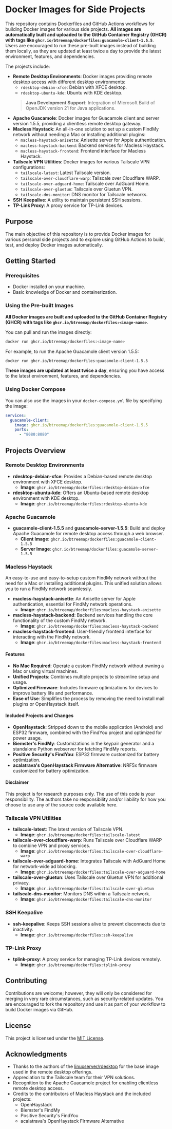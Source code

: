 # Docker Images for Side Projects

This repository contains Dockerfiles and GitHub Actions workflows for building Docker images for various side projects. **All images are automatically built and uploaded to the GitHub Container Registry (GHCR) with tags like `ghcr.io/btreemap/dockerfiles:guacamole-client-1.5.5`**. Users are encouraged to run these pre-built images instead of building them locally, as they are updated at least twice a day to provide the latest environment, features, and dependencies.

The projects include:

- **Remote Desktop Environments**: Docker images providing remote desktop access with different desktop environments:
  - `rdesktop-debian-xfce`: Debian with XFCE desktop.
  - `rdesktop-ubuntu-kde`: Ubuntu with KDE desktop.
  > **Java Development Support**: Integration of Microsoft Build of OpenJDK version 21 for Java applications.
- **Apache Guacamole**: Docker images for Guacamole client and server version 1.5.5, providing a clientless remote desktop gateway.
- **Macless Haystack**: An all-in-one solution to set up a custom FindMy network without needing a Mac or installing additional plugins:
  - `macless-haystack-anisette`: Anisette server for Apple authentication.
  - `macless-haystack-backend`: Backend services for Macless Haystack.
  - `macless-haystack-frontend`: Frontend interface for Macless Haystack.
- **Tailscale VPN Utilities**: Docker images for various Tailscale VPN configurations:
  - `tailscale-latest`: Latest Tailscale version.
  - `tailscale-over-cloudflare-warp`: Tailscale over Cloudflare WARP.
  - `tailscale-over-adguard-home`: Tailscale over AdGuard Home.
  - `tailscale-over-gluetun`: Tailscale over Gluetun VPN.
  - `tailscale-dns-monitor`: DNS monitor for Tailscale networks.
- **SSH Keepalive**: A utility to maintain persistent SSH sessions.
- **TP-Link Proxy**: A proxy service for TP-Link devices.

## Purpose

The main objective of this repository is to provide Docker images for various personal side projects and to explore using GitHub Actions to build, test, and deploy Docker images automatically.

## Getting Started

### Prerequisites

- Docker installed on your machine.
- Basic knowledge of Docker and containerization.

### Using the Pre-built Images

**All Docker images are built and uploaded to the GitHub Container Registry (GHCR) with tags like `ghcr.io/btreemap/dockerfiles:<image-name>`**.

You can pull and run the images directly:

```bash
docker run ghcr.io/btreemap/dockerfiles:<image-name>
```

For example, to run the Apache Guacamole client version 1.5.5:

```bash
docker run ghcr.io/btreemap/dockerfiles:guacamole-client-1.5.5
```

**These images are updated at least twice a day**, ensuring you have access to the latest environment, features, and dependencies.

### Using Docker Compose

You can also use the images in your `docker-compose.yml` file by specifying the image:

```yaml
services:
  guacamole-client:
    image: ghcr.io/btreemap/dockerfiles:guacamole-client-1.5.5
    ports:
      - "8080:8080"
```

## Projects Overview

### Remote Desktop Environments

- **rdesktop-debian-xfce**: Provides a Debian-based remote desktop environment with XFCE desktop.
  - **Image**: `ghcr.io/btreemap/dockerfiles:rdesktop-debian-xfce`
- **rdesktop-ubuntu-kde**: Offers an Ubuntu-based remote desktop environment with KDE desktop.
  - **Image**: `ghcr.io/btreemap/dockerfiles:rdesktop-ubuntu-kde`

### Apache Guacamole

- **guacamole-client-1.5.5** and **guacamole-server-1.5.5**: Build and deploy Apache Guacamole for remote desktop access through a web browser.
  - **Client Image**: `ghcr.io/btreemap/dockerfiles:guacamole-client-1.5.5`
  - **Server Image**: `ghcr.io/btreemap/dockerfiles:guacamole-server-1.5.5`

### Macless Haystack

An easy-to-use and easy-to-setup custom FindMy network without the need for a Mac or installing additional plugins. This unified solution allows you to run a FindMy network seamlessly.

- **macless-haystack-anisette**: An Anisette server for Apple authentication, essential for FindMy network operations.
  - **Image**: `ghcr.io/btreemap/dockerfiles:macless-haystack-anisette`
- **macless-haystack-backend**: Backend services handling the core functionality of the custom FindMy network.
  - **Image**: `ghcr.io/btreemap/dockerfiles:macless-haystack-backend`
- **macless-haystack-frontend**: User-friendly frontend interface for interacting with the FindMy network.
  - **Image**: `ghcr.io/btreemap/dockerfiles:macless-haystack-frontend`

#### Features

- **No Mac Required**: Operate a custom FindMy network without owning a Mac or using virtual machines.
- **Unified Projects**: Combines multiple projects to streamline setup and usage.
- **Optimized Firmware**: Includes firmware optimizations for devices to improve battery life and performance.
- **Ease of Use**: Simplifies the process by removing the need to install mail plugins or OpenHaystack itself.

#### Included Projects and Changes

- **OpenHaystack**: Stripped down to the mobile application (Android) and ESP32 firmware, combined with the FindYou project and optimized for power usage.
- **Biemster's FindMy**: Customizations in the keypair generator and a standalone Python webserver for fetching FindMy reports.
- **Positive Security's FindYou**: ESP32 firmware customized for battery optimization.
- **acalatrava's OpenHaystack Firmware Alternative**: NRF5x firmware customized for battery optimization.

#### Disclaimer

This project is for research purposes only. The use of this code is your responsibility. The authors take no responsibility and/or liability for how you choose to use any of the source code available here.

### Tailscale VPN Utilities

- **tailscale-latest**: The latest version of Tailscale VPN.
  - **Image**: `ghcr.io/btreemap/dockerfiles:tailscale-latest`
- **tailscale-over-cloudflare-warp**: Runs Tailscale over Cloudflare WARP to combine VPN and proxy services.
  - **Image**: `ghcr.io/btreemap/dockerfiles:tailscale-over-cloudflare-warp`
- **tailscale-over-adguard-home**: Integrates Tailscale with AdGuard Home for network-wide ad blocking.
  - **Image**: `ghcr.io/btreemap/dockerfiles:tailscale-over-adguard-home`
- **tailscale-over-gluetun**: Uses Tailscale over Gluetun VPN for additional privacy.
  - **Image**: `ghcr.io/btreemap/dockerfiles:tailscale-over-gluetun`
- **tailscale-dns-monitor**: Monitors DNS within a Tailscale network.
  - **Image**: `ghcr.io/btreemap/dockerfiles:tailscale-dns-monitor`

### SSH Keepalive

- **ssh-keepalive**: Keeps SSH sessions alive to prevent disconnects due to inactivity.
  - **Image**: `ghcr.io/btreemap/dockerfiles:ssh-keepalive`

### TP-Link Proxy

- **tplink-proxy**: A proxy service for managing TP-Link devices remotely.
  - **Image**: `ghcr.io/btreemap/dockerfiles:tplink-proxy`

## Contributing

Contributions are welcome; however, they will only be considered for merging in very rare circumstances, such as security-related updates. You are encouraged to fork the repository and use it as part of your workflow to build Docker images via GitHub.

## License

This project is licensed under the [MIT License](LICENSE).

## Acknowledgments

- Thanks to the authors of the [linuxserver/rdesktop](https://docs.linuxserver.io/images/docker-rdesktop/) for the base image used in the remote desktop offerings.
- Appreciation to the Tailscale team for their VPN solutions.
- Recognition to the Apache Guacamole project for enabling clientless remote desktop access.
- Credits to the contributors of Macless Haystack and the included projects:
  - OpenHaystack
  - Biemster's FindMy
  - Positive Security's FindYou
  - acalatrava's OpenHaystack Firmware Alternative
